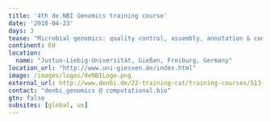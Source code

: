 ```yaml
---
title: '4th de.NBI Genomics training course'
date: '2018-04-23'
days: 3
tease: "Microbial genomics: quality control, assembly, annotation & comparative genomics"
continent: EU
location:
  name: "Justus-Liebig-Universität, Gießen, Freiburg, Germany"
location_url: "http://www.uni-giessen.de/index.html"
image: /images/logos/deNBILogo.png
external_url: http://www.denbi.de/22-training-cat/training-courses/513-4th-de-nbi-genomics-training-course
contact: "denbi_genomics @ computational.bio"
gtn: false
subsites: [global, us]
---
```

